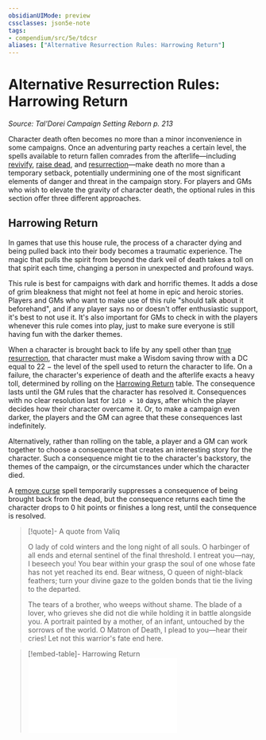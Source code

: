 ```yaml
---
obsidianUIMode: preview
cssclasses: json5e-note
tags:
- compendium/src/5e/tdcsr
aliases: ["Alternative Resurrection Rules: Harrowing Return"]
---
```

# Alternative Resurrection Rules: Harrowing Return
*Source: Tal'Dorei Campaign Setting Reborn p. 213* 

Character death often becomes no more than a minor inconvenience in some campaigns. Once an adventuring party reaches a certain level, the spells available to return fallen comrades from the afterlife—including [revivify](/3-Mechanics/CLI/spells/revivify.md), [raise dead](/3-Mechanics/CLI/spells/raise-dead.md), and [resurrection](/3-Mechanics/CLI/spells/resurrection.md)—make death no more than a temporary setback, potentially undermining one of the most significant elements of danger and threat in the campaign story. For players and GMs who wish to elevate the gravity of character death, the optional rules in this section offer three different approaches.

## Harrowing Return

In games that use this house rule, the process of a character dying and being pulled back into their body becomes a traumatic experience. The magic that pulls the spirit from beyond the dark veil of death takes a toll on that spirit each time, changing a person in unexpected and profound ways.

This rule is best for campaigns with dark and horrific themes. It adds a dose of grim bleakness that might not feel at home in epic and heroic stories. Players and GMs who want to make use of this rule "should talk about it beforehand", and if any player says no or doesn't offer enthusiastic support, it's best to not use it. It's also important for GMs to check in with the players whenever this rule comes into play, just to make sure everyone is still having fun with the darker themes.

When a character is brought back to life by any spell other than [true resurrection](/3-Mechanics/CLI/spells/true-resurrection.md), that character must make a Wisdom saving throw with a DC equal to 22 − the level of the spell used to return the character to life. On a failure, the character's experience of death and the afterlife exacts a heavy toll, determined by rolling on the [Harrowing Return](/3-Mechanics/CLI/tables/harrowing-return-tdcsr.md) table. The consequence lasts until the GM rules that the character has resolved it. Consequences with no clear resolution last for `1d10 × 10` days, after which the player decides how their character overcame it. Or, to make a campaign even darker, the players and the GM can agree that these consequences last indefinitely.

Alternatively, rather than rolling on the table, a player and a GM can work together to choose a consequence that creates an interesting story for the character. Such a consequence might tie to the character's backstory, the themes of the campaign, or the circumstances under which the character died.

A [remove curse](/3-Mechanics/CLI/spells/remove-curse.md) spell temporarily suppresses a consequence of being brought back from the dead, but the consequence returns each time the character drops to 0 hit points or finishes a long rest, until the consequence is resolved.

> [!quote]- A quote from Valiq  
> 
> O lady of cold winters and the long night of all souls. O harbinger of all ends and eternal sentinel of the final threshold. I entreat you—nay, I beseech you! You bear within your grasp the soul of one whose fate has not yet reached its end. Bear witness, O queen of night-black feathers; turn your divine gaze to the golden bonds that tie the living to the departed.
> 
> The tears of a brother, who weeps without shame. The blade of a lover, who grieves she did not die while holding it in battle alongside you. A portrait painted by a mother, of an infant, untouched by the sorrows of the world. O Matron of Death, I plead to you—hear their cries! Let not this warrior's fate end here.

> [!embed-table]- Harrowing Return
> ![Harrowing Return](/3-Mechanics/CLI/tables/harrowing-return-tdcsr.md)